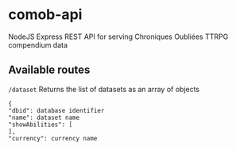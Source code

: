 # comob-api
NodeJS Express REST API for serving Chroniques Oubliées TTRPG compendium data

## Available routes
`/dataset`
Returns the list of datasets as an array of objects

    {
    "dbid": database identifier
    "name": dataset name
    "showAbilities": [
    ],
    "currency": currency name

<!--stackedit_data:
eyJoaXN0b3J5IjpbLTE4NDQ3OTY5MzQsMjI0MjY5MTA4XX0=
-->